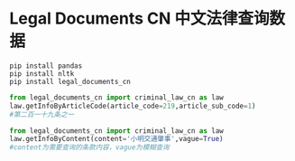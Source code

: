 # Legal Documents CN 中文法律查询数据
```shell
pip install pandas
pip install nltk
pip install legal_documents_cn
```


```python
from legal_documents_cn import criminal_law_cn as law
law.getInfoByArticleCode(article_code=219,article_sub_code=1)
#第二百一十九条之一

```

```python
from legal_documents_cn import criminal_law_cn as law
law.getInfoByContent(content='小明交通肇事',vague=True)
#content为需要查询的条款内容，vague为模糊查询

```